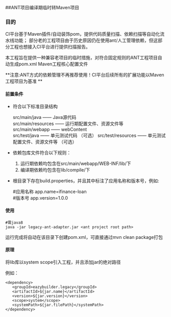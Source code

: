 ##ANT项目编译期临时转Maven项目

### 目的

CI平台基于Maven插件/自动装饰pom，提供代码质量扫描、依赖扫描等自动化流水线功能；
部分老的工程项目由于历史原因仍在使用ant/人工管理依赖，但这部分工程也想接入CI平台进行提供扫描报告。

本工程旨在提供一种兼容老项目的临时措施，对符合固定规则的ANT工程项目自动生成pom.xml Maven工程核心配置文件

**注意:ANT方式的依赖管理不再推荐使用！CI平台后续所有的扩展功能以Maven工程项目为基准 **

#### 前置条件

- 符合以下标准目录结构

   src/main/java    —— Java源代码  
   src/main/resources   ——  运行期配置文件、资源文件等  
   src/main/webapp      ——  webContent  
   src/test/java       ——   单元测试代码  （可选）
   src/test/resources   ——  单元测试配置文件、资源文件等  （可选）
       
- 依赖包库文件符合以下规则：

   1. 运行期依赖均包含在src/main/webapp/WEB-INF/lib/下   
   2. 编译期依赖均包含在lib/compile/下

- 根目录下存在build.properties，并且其中标注了应用名称和版本号，例如:

    #应用名称
    app.name=ifinance-loan   
    #版本号
    app.version=1.0.0

#### 使用
 
    #需java8
    java -jar legacy-ant-adapter.jar <ant project root path>
    
运行完成将自动在该目录下创建pom.xml，可直接通过mvn clean package打包

#### 原理

将lib库以system scope引入工程，并且添加jar的绝对路径  

例如：

    <dependency>
       <groupId>eazybuilder.legacy</groupId>
       <artifactId>${jar.name}</artifactId>
       <version>${jar.version}</version>
       <scope>system</scope>
       <systemPath>${jar.filePath}</systemPath>
    </dependency>